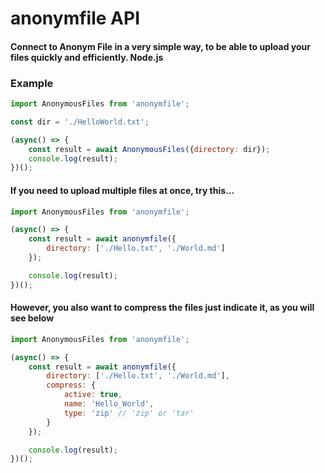 # anonymfile API
#### Connect to Anonym File in a very simple way, to be able to upload your files quickly and efficiently. Node.js


### Example

```javascript
import AnonymousFiles from 'anonymfile';

const dir = './HelloWorld.txt';

(async() => {
	const result = await AnonymousFiles({directory: dir});
	console.log(result);
})();
```

#### If you need to upload multiple files at once, try this...

```javascript
import AnonymousFiles from 'anonymfile';

(async() => {
	const result = await anonymfile({
		directory: ['./Hello.txt', './World.md']
	});

	console.log(result);
})();
```

#### However, you also want to compress the files just indicate it, as you will see below

```javascript
import AnonymousFiles from 'anonymfile';

(async() => {
	const result = await anonymfile({
		directory: ['./Hello.txt', './World.md'],
		compress: {
			active: true,
			name: 'Hello_World',
			type: 'zip' // 'zip' or 'tar'
		}
	});

	console.log(result);
})();
```